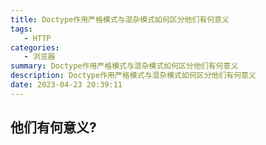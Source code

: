 ```yaml
---
title: Doctype作用严格模式与混杂模式如何区分他们有何意义
tags: 
   - HTTP
categories: 
   - 浏览器
summary: Doctype作用严格模式与混杂模式如何区分他们有何意义
description: Doctype作用严格模式与混杂模式如何区分他们有何意义
date: 2023-04-23 20:39:11
---
```




## 他们有何意义?